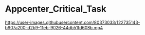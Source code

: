 # Appcenter_Critical_Task



https://user-images.githubusercontent.com/80373033/122735143-b907a200-d2b9-11eb-9026-44db51fd608b.mp4

